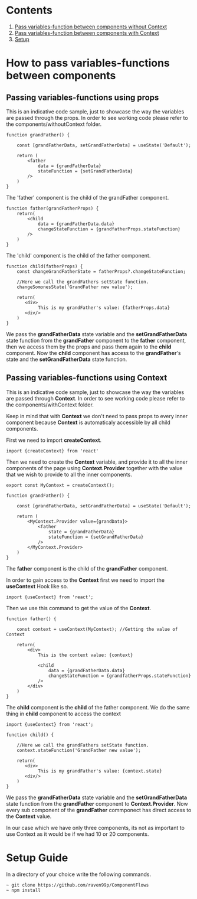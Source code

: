 # Contents #
1. [ Pass variables-function between components without Context ](#noContext)
2. [ Pass variables-function between components with Context ](#context)
3. [ Setup ](#setup)

# How to pass variables-functions between components #



## Passing variables-functions using props<a name="noContext"></a>

This is an indicative code sample, just to showcase the way the variables are passed through the props. In order to see working code please refer to the components/withoutContext folder.

```
function grandFather() {
    
    const [grandFatherData, setGrandFatherData] = useState('Default');

    return (
        <father 
            data = {grandFatherData} 
            stateFunction = {setGrandFatherData} 
        />
    )
}
```

The 'father' component is the child of the grandFather component.

```
function father(grandFatherProps) {
    return(
        <child 
            data = {grandFatherData.data} 
            changeStateFunction = {grandfatherProps.stateFunction}        
        />
    )
}
```

The 'child' component is the child of the father component.

```
function child(fatherProps) {
    const changeGrandFatherState = fatherProps?.changeStateFunction;

    //Here we call the grandFathers setState function.
    changeSomonesState('GrandFather new value');

    return(
       <div>
            This is my grandFather's value: {fatherProps.data}
       <div/>
    )
}
```
We pass the **grandFatherData** state variable and the **setGrandFatherData** state function from the **grandFather** component to the **father** component, then we access them by the props and pass them again to the **child** component. Now the **child** component has access to the **grandFather**'s state and the **setGrandFatherData** state function.




## Passing variables-functions using Context<a name="context"></a>

This is an indicative code sample, just to showcase the way the variables are passed through **Context**. In order to see working code please refer to the components/withContext folder.




Keep in mind that with **Context** we don't need to pass props to every inner component because **Context** is automaticaly accessible by all child components. 

First we need to import **createContext**.
```
import {createContext} from 'react'
```



Then we need to create the **Context** variable, and provide it to all the inner components of the page using **Context.Provider** together with the value that we wish to provide to all the inner components. 
```
export const MyContext = createContext();

function grandFather() {
    
    const [grandFatherData, setGrandFatherData] = useState('Default');

    return (
        <MyContext.Provider value={grandData}>
            <father 
                state = {grandFatherData} 
                stateFunction = {setGrandFatherData} 
            />
        </MyContext.Provider>    
    )
}
```



The **father** component is the child of the **grandFather** component. 

In order to gain access to the **Context** first we need to import  the **useContext** Hook like so.

```
import {useContext} from 'react';
```
Then we use this command to get the value of the **Context**.
```
function father() {

    const context = useContext(MyContext); //Getting the value of Context

    return(
        <div>
            This is the context value: {context}

            <child 
                data = {grandFatherData.data} 
                changeStateFunction = {grandfatherProps.stateFunction}        
            />
        </div>
    )
}
```



The **child** component is the **child** of the father component. We do the same thing in **child** component to access the context

```
import {useContext} from 'react';

function child() {

    //Here we call the grandFathers setState function.
    context.stateFunction('GrandFather new value');

    return(
       <div>
            This is my grandFather's value: {context.state}
       <div/>
    )
}
```




We pass the **grandFatherData** state variable and the **setGrandFatherData** state function from the **grandFather** component to **Context.Provider**. Now every sub component of the **grandFather** commponect has direct access to the **Context** value.

In our case which we have only three components, its not as important to use Context as it would be if we had 10 or 20 components. 



# Setup Guide<a name="setup"></a>

In a directory of your choice write the following commands.

```
~ git clone https://github.com/raven99p/ComponentFlows
~ npm install 
```



